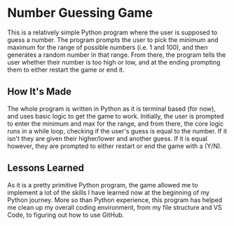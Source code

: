 # Number Guessing Game

This is a relatively simple Python program where the user is supposed to guess a number. The program prompts the user to pick the minimum and maximum for the range of possible numbers (i.e. 1 and 100), and then generates a random number in that range. From there, the program tells the user whether their number is too high or low, and at the ending prompting them to either restart the game or end it.

## How It's Made

The whole program is written in Python as it is terminal based (for now), and uses basic logic to get the game to work. Initially, the user is prompted to enter the minimum and max for the range, and from there, the core logic runs in a while loop, checking if the user's guess is equal to the number. If it isn't they are given their higher/lower and another guess. If it is equal however, they are prompted to either restart or end the game with a (Y/N).

## Lessons Learned

As it is a pretty primitive Python program, the game allowed me to implement a lot of the skills I have learned now at the beginning of my Python journey. More so than Python experience, this program has helped me clean up my overall coding environment, from my file structure and VS Code, to figuring out how to use GitHub.